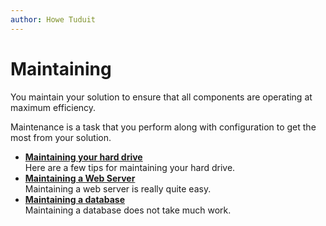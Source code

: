 ```yaml
---
author: Howe Tuduit
---
```


# Maintaining

You maintain your solution to ensure that all components are operating at maximum efficiency.

Maintenance is a task that you perform along with configuration to get the most from your solution.

-   **[Maintaining your hard drive](ayw1613403601497.md)**  
Here are a few tips for maintaining your hard drive.
-   **[Maintaining a Web Server](ogh1613403601562.md)**  
Maintaining a web server is really quite easy.
-   **[Maintaining a database](vor1613403601615.md)**  
Maintaining a database does not take much work.

